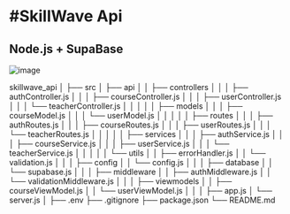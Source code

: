 <h1>#SkillWave Api </h1>

<h2>Node.js + SupaBase</h2>


![image](https://github.com/424Nkita-Csharsfta4/SkillWave/assets/103760832/6464bd84-7dcb-482e-83db-a456c10e9329)

skillwave_api
│
├── src
│   ├── api
│   │   ├── controllers
│   │   │   ├── authController.js
│   │   │   ├── courseController.js
│   │   │   ├── userController.js
│   │   │   └── teacherController.js
│   │   │
│   │   ├── models
│   │   │   ├── courseModel.js
│   │   │   └── userModel.js
│   │   │
│   │   ├── routes
│   │   │   ├── authRoutes.js
│   │   │   ├── courseRoutes.js
│   │   │   ├── userRoutes.js
│   │   │   └── teacherRoutes.js
│   │   │
│   │   ├── services
│   │   │   ├── authService.js
│   │   │   ├── courseService.js
│   │   │   ├── userService.js
│   │   │   └── teacherService.js
│   │   │
│   │   └── utils
│   │       ├── errorHandler.js
│   │       └── validation.js
│   │
│   ├── config
│   │   └── config.js
│   │
│   ├── database
│   │   └── supabase.js
│   │
│   ├── middleware
│   │   ├── authMiddleware.js
│   │   └── validationMiddleware.js
│   │
│   ├── viewmodels
│   │   ├── courseViewModel.js
│   │   └── userViewModel.js
│   │
│   ├── app.js
│   └── server.js
│
├── .env
├── .gitignore
├── package.json
└── README.md


